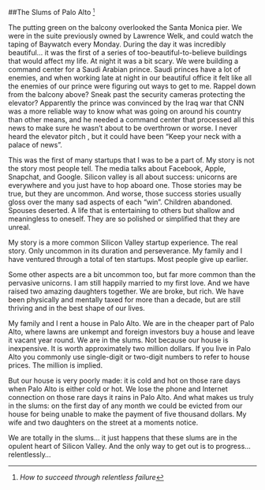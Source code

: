 ##The Slums of Palo Alto <small>[^1]</small>

[^1]: _How to succeed through relentless failure_

The putting green on the balcony overlooked the Santa Monica pier.  We were in the suite previously owned by Lawrence Welk, and could watch the taping of Baywatch  every Monday.  During the day it was incredibly beautiful… it was the first of a series of too-beautiful-to-believe buildings that would affect my life.  At night it was a bit scary.  We were building a command center for a Saudi Arabian prince.  Saudi princes have a lot of enemies, and when working late at night in our beautiful office it felt like all the enemies of our prince were figuring out ways to get to me.  Rappel down from the balcony above?  Sneak past the security cameras protecting the elevator?  Apparently the prince was convinced by the Iraq war that CNN was a more reliable way to know what was going on around his country than other means, and he needed a command center that processed all this news to make sure he wasn’t about to be overthrown or worse.  I never heard the elevator pitch , but it could have been “Keep your neck with a palace of news”.

This was the first of many startups that I was to be a part of.  My story is not the story most people tell.  The media talks about Facebook, Apple, Snapchat, and Google.  Silicon valley is all about success: unicorns are everywhere and you just have to hop aboard one.  Those stories may be true, but they are uncommon.  And worse, those success stories usually gloss over the many sad aspects of each “win”.  Children abandoned.  Spouses deserted.  A life that is entertaining to others but shallow and meaningless to oneself.  They are so polished or simplified that they are unreal.

My story is a more common Silicon Valley startup experience.  The real story.  Only uncommon in its duration and perseverance.  My family and I have ventured through a total of ten startups.  Most people give up earlier.  

Some other aspects are a bit uncommon too, but far more common than the pervasive unicorns.  I am still happily married to my first love.  And we have raised two amazing daughters together.  We are broke, but rich.  We have been physically and mentally taxed for more than a decade, but are still thriving and in the best shape of our lives.  

My family and I rent a house in Palo Alto.  We are in the cheaper part of Palo Alto, where lawns are unkempt and foreign investors buy a house and leave it vacant year round.  We are in the slums.  Not because our house is inexpensive.  It is worth approximately two million dollars.  If you live in Palo Alto you commonly use single-digit or two-digit numbers to refer to house prices.  The million is implied.  

But our house is very poorly made: it is cold and hot on those rare days when Palo Alto is either cold or hot.  We lose the phone and Internet connection on those rare days it rains in Palo Alto.  And what makes us truly in the slums: on the first day of any month we could be evicted from our house for being unable to make the payment of five thousand dollars.  My wife and two daughters on the street at a moments notice.  

We are totally in the slums… it just happens that these slums are in the opulent heart of Silicon Valley.  And the only way to get out is to progress… relentlessly…

